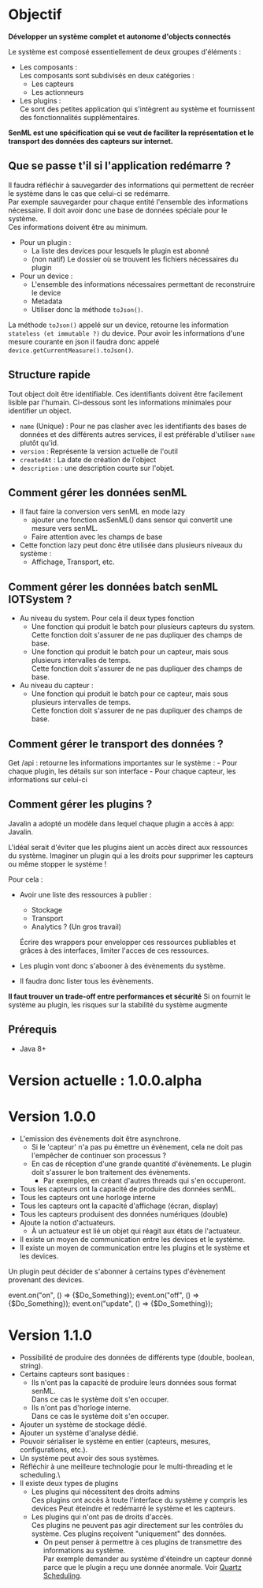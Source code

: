 
# Objectif
**Développer un système complet et autonome d'objects connectés**

Le système est composé essentiellement de deux groupes d'éléments :
- Les composants :\
    Les composants sont subdivisés en deux catégories :
    - Les capteurs
    - Les actionneurs
- Les plugins :\
    Ce sont des petites application qui s'intègrent au système et fournissent des fonctionnalités supplémentaires.
    

**SenML est une spécification qui se veut de faciliter la représentation et le transport des données 
des capteurs sur internet.**

## Que se passe t'il si l'application redémarre ?
Il faudra réfléchir à sauvegarder des informations qui permettent de recréer le système dans le cas que celui-ci se redémarre.\
Par exemple sauvegarder pour chaque entité l'ensemble des informations nécessaire.
Il doit avoir donc une base de données spéciale pour le système.\
Ces informations doivent être au minimum.
- Pour un plugin :
    - La liste des devices pour lesquels le plugin est abonné
    - (non natif) Le dossier où se trouvent les fichiers nécessaires du plugin
- Pour un device :
    - L'ensemble des informations nécessaires permettant de reconstruire le device
    - Metadata
    - Utiliser donc la méthode `toJson()`.
    
La méthode `toJson()` appelé sur un device, retourne les information `stateless (et immutable ?)` du device. Pour avoir les informations 
d'une mesure courante en json il faudra donc appelé `device.getCurrentMeasure().toJson()`.

## Structure rapide

Tout object doit être identifiable. Ces identifiants doivent être facilement lisible par l'humain.
Ci-dessous sont les informations minimales pour identifier un object.
- `name` (Unique) : Pour ne pas clasher avec les identifiants des bases de données et des différents autres services, il est préférable
d'utiliser `name` plutôt qu'id.
- `version` : Représente la version actuelle de l'outil
- `createdAt` : La date de création de l'object
- `description` : une description courte sur l'objet.

## Comment gérer les données senML

- Il faut faire la conversion vers senML en mode lazy
    - ajouter une fonction asSenML() dans sensor qui convertit une mesure vers senML.
    - Faire attention avec les champs de base 
- Cette fonction lazy peut donc être utilisée dans plusieurs niveaux du système :
    - Affichage, Transport, etc.

## Comment gérer les données batch senML IOTSystem ?

- Au niveau du system. Pour cela il deux types fonction
     - Une fonction qui produit le batch pour plusieurs capteurs du system.\
        Cette fonction doit s'assurer de ne pas dupliquer des champs de base.
     - Une fonction qui produit le batch pour un capteur, mais sous plusieurs intervalles de temps.\
        Cette fonction doit s'assurer de ne pas dupliquer des champs de base.
- Au niveau du capteur :
    - Une fonction qui produit le batch pour ce capteur, mais sous plusieurs intervalles de temps.\
    Cette fonction doit s'assurer de ne pas dupliquer des champs de base.

## Comment gérer le transport des données ?

Get /api : retourne les informations importantes sur le système :
    - Pour chaque plugin, les détails sur son interface
    - Pour chaque capteur, les informations sur celui-ci

## Comment gérer les plugins ?

Javalin a adopté un modèle dans lequel chaque plugin a accès à app: Javalin.

L'idéal serait d'éviter que les plugins aient un accès direct aux ressources du système.
Imaginer un plugin qui a les droits pour supprimer les capteurs ou même stopper le système !

Pour cela :
- Avoir une liste des ressources à publier :
    - Stockage
    - Transport
    - Analytics ? (Un gros travail)
    
    Écrire des wrappers pour envelopper ces ressources publiables et grâces à des interfaces,
    limiter l'acces de ces ressources.
- Les plugin vont donc s'abooner à des évènements du système.
- Il faudra donc lister tous les évènements.

**Il faut trouver un trade-off entre performances et sécurité**
Si on fournit le système au plugin, les risques sur la stabilité du système augmente

## Prérequis
- Java 8+

# Version actuelle : 1.0.0.alpha

# Version 1.0.0

- L'emission des évènements doit être asynchrone.
    - Si le 'capteur' n'a pas pu émettre
    un évènement, cela ne doit pas l'empêcher de continuer son processus ?
    - En cas de réception d'une grande quantité d'évènements. Le plugin doit s'assurer le bon traitement
    des évènements.
        - Par exemples, en créant d'autres threads qui s'en occuperont.
- Tous les capteurs ont la capacité de produire des données senML.
- Tous les capteurs ont une horloge interne
- Tous les capteurs ont la capacité d'affichage (écran, display)
- Tous les capteurs produisent des données numériques (double)
- Ajoute la notion d'actuateurs.
    - À un actuateur est lié un objet qui réagit aux états de l'actuateur.
- Il existe un moyen de communication entre les devices et le système.
- Il existe un moyen de communication entre les plugins et le système et les devices.

Un plugin peut décider de s'abonner à certains types d'évènement provenant des devices.

event.on("on", () => {$Do_Something});
event.on("off", () => {$Do_Something});
event.on("update", () => {$Do_Something});

# Version 1.1.0

- Possibilité de produire des données de différents type (double, boolean, string).
- Certains capteurs sont basiques :
    - Ils n'ont pas la capacité de produire leurs données sous format senML.\
    Dans ce cas le système doit s'en occuper.
    - Ils n'ont pas d'horloge interne.\
    Dans ce cas le système doit s'en occuper.
- Ajouter un système de stockage dédié.
- Ajouter un système d'analyse dédié.
- Pouvoir sérialiser le système en entier (capteurs, mesures, configurations, etc.).
- Un système peut avoir des sous systèmes.
- Réfléchir à une meilleure technologie pour le multi-threading et le scheduling.\
- Il existe deux types de plugins
    - Les plugins qui nécessitent des droits admins\
    Ces plugins ont accès à toute l'interface du système y compris les devices
    Peut éteindre et redémarré le système et les capteurs.
    - Les plugins qui n'ont pas de droits d'accès.\
    Ces plugins ne peuvent pas agir directement sur les contrôles du système.
    Ces plugins reçoivent "uniquement" des données.
        - On peut penser à permettre à ces plugins de transmettre des informations au système.\
        Par exemple demander au système d'éteindre un capteur donné parce que le plugin a reçu une donnée anormale.
Voir [Quartz Scheduling](http://www.quartz-scheduler.org/).
